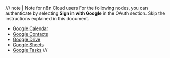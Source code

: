 /// note | Note for n8n Cloud users
For the following nodes, you can authenticate by selecting **Sign in with Google** in the OAuth section. Skip the instructions explained in this document.

* [Google Calendar](/integrations/builtin/app-nodes/n8n-nodes-base.googlecalendar/)
* [Google Contacts](/integrations/builtin/app-nodes/n8n-nodes-base.googlecontacts/)
* [Google Drive](/integrations/builtin/app-nodes/n8n-nodes-base.googledrive/)
* [Google Sheets](/integrations/builtin/app-nodes/n8n-nodes-base.googlesheets/)
* [Google Tasks](/integrations/builtin/app-nodes/n8n-nodes-base.googletasks/)
///